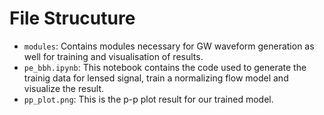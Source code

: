 # File Strucuture
- `modules`: Contains modules necessary for GW waveform generation as well for training and visualisation of results.
- `pe_bbh.ipynb`: This notebook contains the code used to generate the trainig data for lensed signal, train a normalizing flow model and visualize the result.
- `pp_plot.png`: This is the p-p plot result for our trained model.
